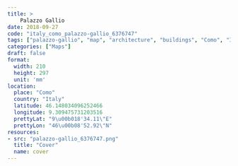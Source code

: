 ```yaml
---
title: > 
    Palazzo Gallio
date: 2018-09-27
code: "italy_como_palazzo-gallio_6376747"
tags: ["palazzo-gallio", "map", "architecture", "buildings", "Como", "Italy"]
categories: ["Maps"]
draft: false
format:
  width: 210
  height: 297
  unit: 'mm'
location:
  place: "Como"
  country: "Italy"
  latitude: 46.148034096252466
  longitude: 9.309475731203516
  prettyLat: "9\u00b018'34.11\"E"
  prettyLon: "46\u00b08'52.92\"N"
resources:
- src: "palazzo-gallio_6376747.png"
  title: "Cover"
  name: cover
---
```

